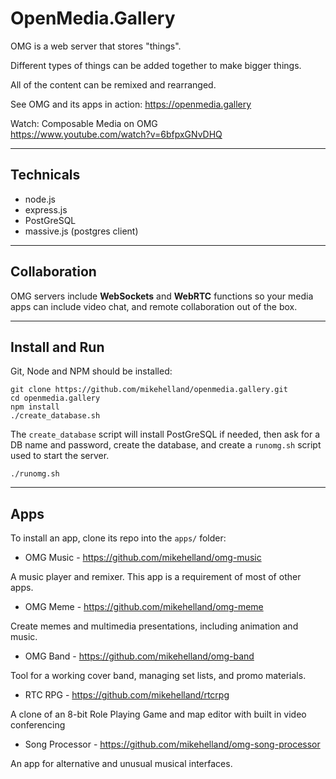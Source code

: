 # OpenMedia.Gallery

OMG is a web server that stores "things".  

Different types of things can be added together to make bigger things.

All of the content can be remixed and rearranged.

See OMG and its apps in action: https://openmedia.gallery

Watch: Composable Media on OMG  
https://www.youtube.com/watch?v=6bfpxGNvDHQ

----

## Technicals

* node.js
* express.js
* PostGreSQL 
* massive.js (postgres client)

----

## Collaboration

OMG servers include **WebSockets** and **WebRTC** functions so your media apps can include video chat, 
and remote collaboration out of the box.

----

## Install and Run

Git, Node and NPM should be installed:

    git clone https://github.com/mikehelland/openmedia.gallery.git
    cd openmedia.gallery
    npm install
    ./create_database.sh

The `create_database` script will install PostGreSQL if needed, 
then ask for a DB name and password, create the database, and create a `runomg.sh` script used to start the server.

    ./runomg.sh

----

## Apps

To install an app, clone its repo into the `apps/` folder:

* OMG Music - https://github.com/mikehelland/omg-music

A music player and remixer. This app is a requirement of most of other apps.

* OMG Meme - https://github.com/mikehelland/omg-meme

Create memes and multimedia presentations, including animation and music.

* OMG Band - https://github.com/mikehelland/omg-band

Tool for a working cover band, managing set lists, and promo materials.

* RTC RPG - https://github.com/mikehelland/rtcrpg

A clone of an 8-bit Role Playing Game and map editor with built in video conferencing

* Song Processor - https://github.com/mikehelland/omg-song-processor

An app for alternative and unusual musical interfaces.

